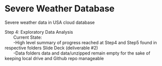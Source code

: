 # Severe Weather Database

Severe weather data in USA cloud database

Step 4: Exploratory Data Analysis<br>
&emsp;&emsp;Current State:<br>
&emsp;&emsp;-High level summary of progress reached at Step4 and Step5 found in respective folders Slide Deck (deliverable #2)<br>
&emsp;&emsp;-Data folders data and data/unzipped remain empty for the sake of keeping local drive and Github repo manageable<br>
